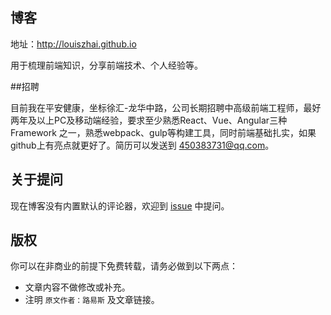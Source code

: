 ## 博客

地址：http://louiszhai.github.io

用于梳理前端知识，分享前端技术、个人经验等。

##招聘

目前我在平安健康，坐标徐汇-龙华中路，公司长期招聘中高级前端工程师，最好两年及以上PC及移动端经验，要求至少熟悉React、Vue、Angular三种 Framework 之一，熟悉webpack、gulp等构建工具，同时前端基础扎实，如果github上有亮点就更好了。简历可以发送到 450383731@qq.com。

## 关于提问

现在博客没有内置默认的评论器，欢迎到 [issue](https://github.com/Louiszhai/Louiszhai.github.io/issues) 中提问。

## 版权

你可以在非商业的前提下免费转载，请务必做到以下两点：

- 文章内容不做修改或补充。
- 注明 `原文作者：路易斯` 及文章链接。